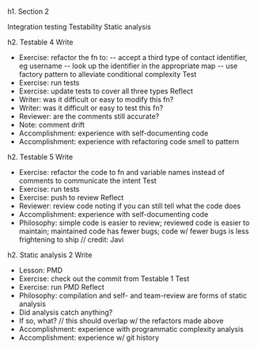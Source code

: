 h1. Section 2

Integration testing
Testability
Static analysis







h2. Testable 4
Write
- Exercise: refactor the fn to:
-- accept a third type of contact identifier, eg username
-- look up the identifier in the appropriate map
-- use factory pattern to alleviate conditional complexity
Test
- Exercise: run tests
- Exercise: update tests to cover all three types
Reflect
- Writer: was it difficult or easy to modify this fn?
- Writer: was it difficult or easy to test this fn?
- Reviewer: are the comments still accurate?
- Note: comment drift
- Accomplishment: experience with self-documenting code
- Accomplishment: experience with refactoring code smell to pattern


h2. Testable 5
Write
- Exercise: refactor the code to fn and variable names instead of comments to communicate the intent
Test
- Exercise: run tests
- Exercise: push to review
Reflect
- Reviewer: review code noting if you can still tell what the code does
- Accomplishment: experience with self-documenting code
- Philosophy: simple code is easier to review; reviewed code is easier to maintain; maintained code has fewer bugs; code w/ fewer bugs is less frightening to ship // credit: Javi


h2. Static analysis 2
Write
- Lesson: PMD
- Exercise: check out the commit from Testable 1
Test
- Exercise: run PMD
Reflect
- Philosophy: compilation and self- and team-review are forms of static analysis
- Did analysis catch anything?
- If so, what? // this should overlap w/ the refactors made above
- Accomplishment: experience with programmatic complexity analysis
- Accomplishment: experience w/ git history
